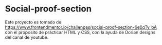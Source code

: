 # Social-proof-section

Este proyecto es tomado de https://www.frontendmentor.io/challenges/social-proof-section-6e0qTv_bA con el proposito de prácticar HTML y CSS, con la ayuda de Dorian designs del canal de youtube.
